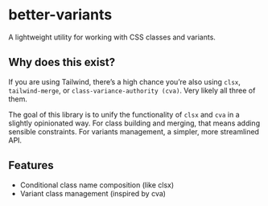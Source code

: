 # better-variants

A lightweight utility for working with CSS classes and variants.

## Why does this exist?
If you are using Tailwind, there’s a high chance you’re also using `clsx`, `tailwind-merge`, or `class-variance-authority (cva)`. Very likely all three of them.

The goal of this library is to unify the functionality of `clsx` and `cva` in a slightly opinionated way. For class building and merging, that means adding sensible constraints. For variants management, a simpler, more streamlined API.

## Features
- Conditional class name composition (like clsx)
- Variant class management (inspired by cva)